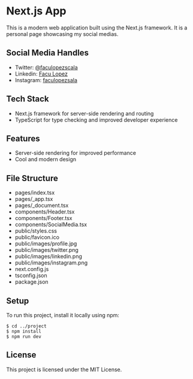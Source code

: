 # Next.js App

This is a modern web application built using the Next.js framework. It is a personal page showcasing my social medias.

## Social Media Handles

- Twitter: [@faculopezscala](https://twitter.com/faculopezscala)
- Linkedin: [Facu Lopez](https://www.linkedin.com/in/faculopez/)
- Instagram: [faculopezsala](https://instagram.com/faculopezsala)

## Tech Stack

- Next.js framework for server-side rendering and routing
- TypeScript for type checking and improved developer experience

## Features

- Server-side rendering for improved performance
- Cool and modern design

## File Structure

- pages/index.tsx
- pages/_app.tsx
- pages/_document.tsx
- components/Header.tsx
- components/Footer.tsx
- components/SocialMedia.tsx
- public/styles.css
- public/favicon.ico
- public/images/profile.jpg
- public/images/twitter.png
- public/images/linkedin.png
- public/images/instagram.png
- next.config.js
- tsconfig.json
- package.json

## Setup

To run this project, install it locally using npm:

```
$ cd ../project
$ npm install
$ npm run dev
```

## License

This project is licensed under the MIT License.